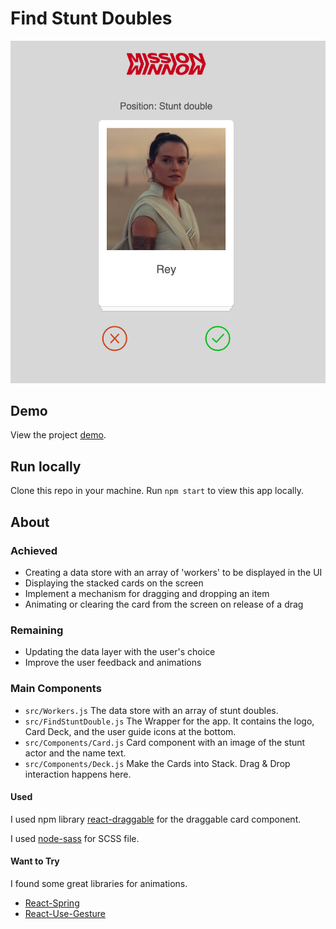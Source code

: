 # Find Stunt Doubles

![Stunt Double App](public/img/preview.png)


## Demo
View the project [demo](https://alisonyoon.github.io/find-stuntdouble/).


## Run locally
Clone this repo in your machine.
Run `npm start` to view this app locally.


## About

### Achieved
* Creating a data store with an array of 'workers' to be displayed in the UI
* Displaying the stacked cards on the screen
* Implement a mechanism for dragging and dropping an item
* Animating or clearing the card from the screen on release of a drag

### Remaining
* Updating the data layer with the user's choice
* Improve the user feedback and animations

### Main Components
* `src/Workers.js` The data store with an array of stunt doubles.
* `src/FindStuntDouble.js` The Wrapper for the app. It contains the logo, Card Deck, and the user guide icons at the bottom.
* `src/Components/Card.js` Card component with an image of the stunt actor and the name text.
* `src/Components/Deck.js` Make the Cards into Stack. Drag & Drop interaction happens here.


#### Used
I used npm library [react-draggable](https://www.npmjs.com/package/react-draggable#draggablecore-api)
for the draggable card component.

I used [node-sass](https://www.npmjs.com/package/node-sass) for SCSS file.


#### Want to Try
I found some great libraries for animations.
* [React-Spring](https://www.react-spring.io/)
* [React-Use-Gesture](https://use-gesture.netlify.app/)